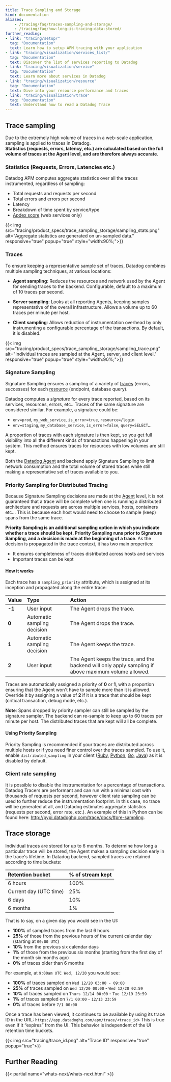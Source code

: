 ```yaml
---
title: Trace Sampling and Storage
kind: documentation
aliases:
    - /tracing/faq/traces-sampling-and-storage/
    - /tracing/faq/how-long-is-tracing-data-stored/
further_reading:
- link: "tracing/setup/"
  tag: "Documentation"
  text: Learn how to setup APM tracing with your application
- link: "tracing/visualization/services_list/"
  tag: "Documentation"
  text: Discover the list of services reporting to Datadog
- link: "tracing/visualization/service"
  tag: "Documentation"
  text: Learn more about services in Datadog
- link: "tracing/visualization/resource"
  tag: "Documentation"
  text: Dive into your resource performance and traces
- link: "tracing/visualization/trace"
  tag: "Documentation"
  text: Understand how to read a Datadog Trace
---
```


## Trace sampling 

Due to the extremely high volume of traces in a web-scale application, sampling is applied to traces in Datadog.  
**Statistics (requests, errors, latency, etc.) are calculated based on the full volume of traces at the Agent level, and are therefore always accurate**.

### Statistics (Requests, Errors, Latencies etc.)

Datadog APM computes aggregate statistics over all the traces instrumented, regardless of sampling:

* Total requests and requests per second
* Total errors and errors per second
* Latency
* Breakdown of time spent by service/type
* [Apdex score][1] (web services only)

{{< img src="tracing/product_specs/trace_sampling_storage/sampling_stats.png" alt="Aggregate statistics are generated on un-sampled data." responsive="true" popup="true" style="width:90%;">}}

### Traces

To ensure keeping a representative sample set of traces, Datadog combines multiple sampling techniques, at various locations: 

* **Agent sampling**: Reduces the resources and network used by the Agent for sending traces to the backend. Configurable, default to a maximum of 10 traces per second.

* **Server sampling**: Looks at all reporting Agents, keeping samples representative of the overall infrastructure. Allows a volume up to 60 traces per minute per host.

* **Client sampling**: Allows reduction of instrumentation overhead by only instrumenting a configurable percentage of the transactions. By default, it is disabled.

{{< img src="tracing/product_specs/trace_sampling_storage/sampling_trace.png" alt="Individual traces are sampled at the Agent, server, and client level." responsive="true" popup="true" style="width:90%;">}}

### Signature Sampling

Signature Sampling ensures a sampling of a variety of [traces][2] (errors, successes) for each [resource][3] (endpoint, database query).  

Datadog computes a *signature* for every trace reported, based on its services, resources, errors, etc.. Traces of the same signature are considered similar. For example, a signature could be:

* `env=prod`, `my_web_service`, `is_error=true`, `resource=/login`
* `env=staging`, `my_database_service`, `is_error=false`, `query=SELECT…`

A proportion of traces with each signature is then kept, so you get full visibility into all the different kinds of transactions happening in your system. This method ensures traces for resources with low volumes are still kept.  

Both the [Datadog Agent][4] and backend apply Signature Sampling to limit network consumption and the total volume of stored traces while still making a representative set of traces available to you.

### Priority Sampling for Distributed Tracing 

Because Signature Sampling decisions are made at the [Agent][4] level, it is not guaranteed that a trace will be complete when one is running a distributed architecture and requests are across multiple services, hosts, containers etc... This is because each host would need to choose to sample (keep) spans from the same trace.  

**Priority Sampling is an additional sampling option in which you indicate whether a trace should be kept. Priority Sampling runs prior to Signature Sampling, and a decision is made at the beginning of a trace**. As the decision is propagated in the trace context, it has two main properties:

* It ensures completeness of traces distributed across hosts and services
* Important traces can be kept

#### How it works

Each trace has a `sampling_priority` attribute, which is assigned at its inception and propagated along the entire trace:

| Value      |  Type | Action|
| :--------------------- | :---------------- | :----------|
|**-1**|User input| The Agent drops the trace. |
|**0**|Automatic sampling decision| The Agent drops the trace. |
|**1**|Automatic sampling decision| The Agent keeps the trace. |
|**2**|User input| The Agent keeps the trace, and the backend will only apply sampling if above maximum volume allowed. |

Traces are automatically assigned a priority of **0** or **1**, with a proportion ensuring that the Agent won't have to sample more than it is allowed.  Override it by assigning a value of **2** if it is a trace that should be kept (critical transaction, debug mode, etc.).  

**Note**: Spans dropped by priority sampler can still be sampled by the signature sampler. The backend can re-sample to keep up to 60 traces per minute per host. The distributed traces that are kept will all be complete. 

#### Using Priority Sampling

Priority Sampling is recommended if your traces are distributed across multiple hosts or if you need finer control over the traces sampled. To use it, enable `distributed_sampling` in your client ([Ruby][8], [Python][5], [Go][6], [Java][7]) as it is disabled by default.

### Client rate sampling

It is possible to disable the instrumentation for a percentage of transactions. Datadog Tracers are performant and can run with a minimal cost with thousands of requests per second, however client rate sampling can be used to further reduce the instrumentation footprint. In this case, no trace will be generated at all, and Datadog estimates aggregate statistics (requests per second, error rate, etc.). An example of this in Python can be found here: http://pypi.datadoghq.com/trace/docs/#pre-sampling.

## Trace storage

Individual traces are stored for up to 6 months. To determine how long a particular trace will be stored, the Agent makes a sampling decision early in the trace's lifetime. In Datadog backend, sampled traces are retained according to time buckets:

| Retention bucket       |  % of stream kept |
| :--------------------- | :---------------- |
| 6 hours                |              100% |
| Current day (UTC time) |               25% |
| 6 days                 |               10% |
| 6 months               |                1% |

That is to say, on a given day you would see in the UI:

* **100%** of sampled traces from the last 6 hours
* **25%** of those from the previous hours of the current calendar day (starting at `00:00 UTC`)
* **10%** from the previous six calendar days
* **1%** of those from the previous six months (starting from the first day of the month six months ago)
* **0%** of traces older than 6 months

For example, at `9:00am UTC Wed, 12/20` you would see:

* **100%** of traces sampled on `Wed 12/20 03:00 - 09:00`
* **25%** of traces sampled on `Wed 12/20 00:00` - `Wed 12/20 02:59`
* **10%** of traces sampled on `Thurs 12/14 00:00` - `Tue 12/19 23:59`
* **1%** of traces sampled on `7/1 00:00` - `12/13 23:59`
* **0%** of traces before `7/1 00:00`

Once a trace has been viewed, it continues to be available by using its trace ID in the URL: `https://app.datadoghq.com/apm/trace/<trace_id>` This is true even if it “expires” from the UI. This behavior is independent of the UI retention time buckets.

{{< img src="tracing/trace_id.png" alt="Trace ID" responsive="true" popup="true">}}

## Further Reading

{{< partial name="whats-next/whats-next.html" >}}

[1]: /tracing/faq/how-to-configure-an-apdex-for-your-traces-with-datadog-apm
[2]: /tracing/visualization/trace
[3]: /tracing/visualization/resource
[4]: /agent
[5]: http://pypi.datadoghq.com/trace/docs/#priority-sampling
[6]: https://godoc.org/github.com/DataDog/dd-trace-go/tracer#Span.SetSamplingPriority
[7]: /tracing/setup/java/#sampling-distributed-tracing
[8]: http://www.rubydoc.info/gems/ddtrace/#Priority_sampling
